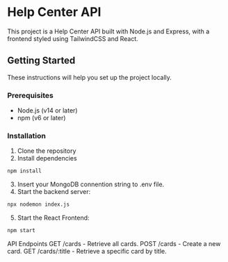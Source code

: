 # Help Center API

This project is a Help Center API built with Node.js and Express, with a frontend styled using TailwindCSS and React.

## Getting Started

These instructions will help you set up the project locally.

### Prerequisites

- Node.js (v14 or later)
- npm (v6 or later)

### Installation

1. Clone the repository
2. Install dependencies
```bash
npm install
```
3. Insert your MongoDB connention string to .env file.
4. Start the backend server:
```bash
npx nodemon index.js
```
5. Start the React Frontend:
```bash
npm start
```

API Endpoints
GET /cards - Retrieve all cards.
POST /cards - Create a new card.
GET /cards/:title - Retrieve a specific card by title.


